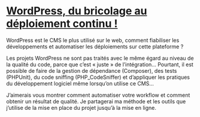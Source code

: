 # [WordPress, du bricolage au déploiement continu !](https://2018.wptech.fr/programme/wordpress-deploiement-continu/)

WordPress est le CMS le plus utilisé sur le web, comment fiabiliser les développements et automatiser les déploiements sur cette plateforme ?

Les projets WordPress ne sont pas traités avec le même égard au niveau de la qualité du code, parce que c’est « juste » de l’intégration… Pourtant, il est possible de faire de la gestion de dépendance (Composer), des tests (PHPUnit), du code sniffing (PHP_CodeSniffer) et d’appliquer les pratiques du développement logiciel même lorsqu’on utilise ce CMS…

J’aimerais vous montrer comment automatiser votre workflow et comment obtenir un résultat de qualité. Je partagerai ma méthode et les outils que j’utilise de la mise en place du projet jusqu’à la mise en ligne.
